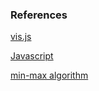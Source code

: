 ### References
[vis.js](https://visjs.github.io/vis-network/docs/network/)

[Javascript](https://www.w3schools.com/)

[min-max algorithm](https://www.javatpoint.com/mini-max-algorithm-in-ai)